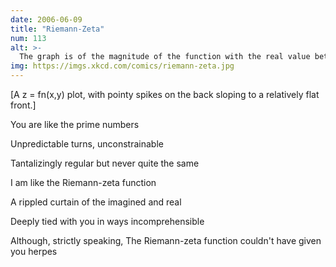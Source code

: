 ```yaml
---
date: 2006-06-09
title: "Riemann-Zeta"
num: 113
alt: >-
  The graph is of the magnitude of the function with the real value between 0 and 2 and the imaginary between about 35 and 40.  I've misplaced the exact parameters I used.
img: https://imgs.xkcd.com/comics/riemann-zeta.jpg
---
```

[A z = fn(x,y) plot, with pointy spikes on the back sloping to a relatively flat front.]

You are like the prime numbers

Unpredictable turns, unconstrainable

Tantalizingly regular but never quite the same

I am like the Riemann-zeta function

A rippled curtain of the imagined and real

Deeply tied with you in ways incomprehensible

Although, strictly speaking, The Riemann-zeta function couldn't have given you herpes